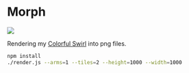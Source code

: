 # Morph

![](https://www.shadertoy.com/embed/XsSyWw?gui=false&t=10&paused=false&muted=false)

Rendering my [Colorful Swirl](https://www.shadertoy.com/view/XsSyWw) into png files.

```sh
npm install
./render.js --arms=1 --tiles=2 --height=1000 --width=1000
```
